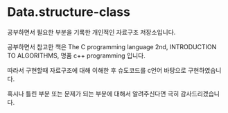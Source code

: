 # Data.structure-class
공부하면서 필요한 부분을 기록한 개인적인 자료구조 저장소입니다.

공부하면서 참고한 책은 The C programming language 2nd, INTRODUCTION TO ALGORITHMS, 명품 c++ programming 입니다.

따라서 구현할때 자료구조에 대해 이해한 후 슈도코드를 c언어 바탕으로 구현하였습니다.

혹시나 틀린 부분 또는 문제가 되는 부분에 대해서 알려주신다면 극히 감사드리겠습니다.
